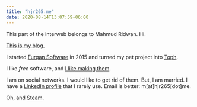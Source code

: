 ```yaml
---
title: "hjr265.me"
date: 2020-08-14T13:07:59+06:00
---
```


This part of the interweb belongs to Mahmud Ridwan. Hi.

[This is my blog.](/blog/)

I started [Furqan Software](https://furqansoftware.com/) in 2015 and turned my pet project into [Toph](https://toph.co/).

I like <dfn title="as in freedom">free</dfn> software, and [I like making them](https://github.com/hjr265).

I am on social networks. I would like to get rid of them. But, I am married. I have a [LinkedIn profile](https://www.linkedin.com/in/hjr265) that I rarely use. Email is better: <a class="email">m[at]hjr265[dot]me</a>.

Oh, and [Steam](https://steamcommunity.com/id/hjr265/).
